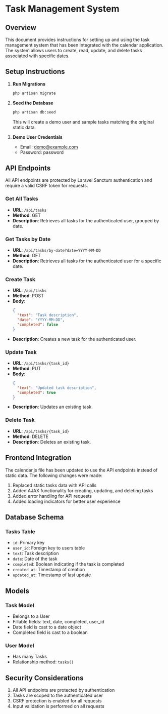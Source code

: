 # Task Management System

## Overview
This document provides instructions for setting up and using the task management system that has been integrated with the calendar application. The system allows users to create, read, update, and delete tasks associated with specific dates.

## Setup Instructions

1. **Run Migrations**
   ```bash
   php artisan migrate
   ```

2. **Seed the Database**
   ```bash
   php artisan db:seed
   ```
   This will create a demo user and sample tasks matching the original static data.

3. **Demo User Credentials**
   - Email: demo@example.com
   - Password: password

## API Endpoints

All API endpoints are protected by Laravel Sanctum authentication and require a valid CSRF token for requests.

### Get All Tasks
- **URL**: `/api/tasks`
- **Method**: GET
- **Description**: Retrieves all tasks for the authenticated user, grouped by date.

### Get Tasks by Date
- **URL**: `/api/tasks/by-date?date=YYYY-MM-DD`
- **Method**: GET
- **Description**: Retrieves all tasks for the authenticated user for a specific date.

### Create Task
- **URL**: `/api/tasks`
- **Method**: POST
- **Body**:
  ```json
  {
    "text": "Task description",
    "date": "YYYY-MM-DD",
    "completed": false
  }
  ```
- **Description**: Creates a new task for the authenticated user.

### Update Task
- **URL**: `/api/tasks/{task_id}`
- **Method**: PUT
- **Body**:
  ```json
  {
    "text": "Updated task description",
    "completed": true
  }
  ```
- **Description**: Updates an existing task.

### Delete Task
- **URL**: `/api/tasks/{task_id}`
- **Method**: DELETE
- **Description**: Deletes an existing task.

## Frontend Integration

The calendar.js file has been updated to use the API endpoints instead of static data. The following changes were made:

1. Replaced static tasks data with API calls
2. Added AJAX functionality for creating, updating, and deleting tasks
3. Added error handling for API requests
4. Added loading indicators for better user experience

## Database Schema

### Tasks Table
- `id`: Primary key
- `user_id`: Foreign key to users table
- `text`: Task description
- `date`: Date of the task
- `completed`: Boolean indicating if the task is completed
- `created_at`: Timestamp of creation
- `updated_at`: Timestamp of last update

## Models

### Task Model
- Belongs to a User
- Fillable fields: text, date, completed, user_id
- Date field is cast to a date object
- Completed field is cast to a boolean

### User Model
- Has many Tasks
- Relationship method: `tasks()`

## Security Considerations

1. All API endpoints are protected by authentication
2. Tasks are scoped to the authenticated user
3. CSRF protection is enabled for all requests
4. Input validation is performed on all requests